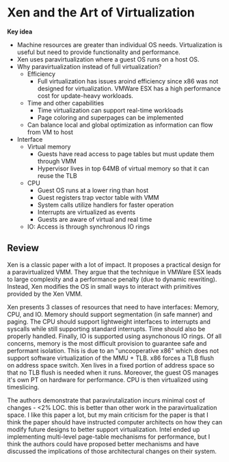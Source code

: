 # Xen and the Art of Virtualization

**Key idea**

* Machine resources are greater than individual OS needs. Virtualization is useful but need to provide functionality and performance.
* Xen uses paravirtualization where a guest OS runs on a host OS.
* Why paravirtualization instead of full virtualization?
  * Efficiency
    * Full virtualization has issues aroind efficiency since x86 was not designed for virtualization. VMWare ESX has a high performance cost for update-heavy workloads.
  * Time and other capabilities
    * Time virtualization can support real-time workloads
    * Page coloring and superpages can be implemented
  * Can balance local and global optimization as information can flow from VM to host
* Interface
  * Virtual memory
    * Guests have read access to page tables but must update them through VMM
    * Hypervisor lives in top 64MB of virtual memory so that it can reuse the TLB
  * CPU
    * Guest OS runs at a lower ring than host
    * Guest registers trap vector table with VMM
    * System calls utilize handlers for faster operation
    * Interrupts are virtualized as events
    * Guests are aware of virtual and real time
  * IO: Access is through synchronous IO rings

## Review

Xen is a classic paper with a lot of impact. It proposes a practical design for a paravirtualized VMM. They argue that the technique in VMWare ESX leads to large complexity and a performance penalty (due to dynamic rewriting). Instead, Xen modifies the OS in small ways to interact with primitives provided by the Xen VMM.

Xen presents 3 classes of resources that need to have interfaces: Memory, CPU, and IO. Memory should support segmentation (in safe manner) and paging. The CPU should support lightweight interfaces to interrupts and syscalls while still supporting standard interrupts. Time should also be properly handled. Finally, IO is supported using asynchonous IO rings. Of all concerns, memory is the most difficult provision to guarantee safe and performant isolation. This is due to an "uncooperative x86" which does not support software virtualization of the MMU + TLB. x86 forces a TLB flush on address space switch. Xen lives in a fixed portion of address space so that no TLB flush is needed when it runs. Moreover, the guest OS manages it's own PT on hardware for performance. CPU is then virtualized using timeslicing.

The authors demonstrate that paravirutalization incurs minimal cost of changes - <2% LOC. this is better than other work in the paravirtualization space. I like this paper a lot, but my main criticism for the paper is that I think the paper should have instructed computer architects on how they can modify future designs to better support virtualization. Intel ended up implementing multi-level page-table mechanisms for performance, but I think the authors could have proposed better mechanisms and have discussed the implications of those architectural changes on their system.
